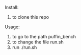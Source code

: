 Install:
1. to clone this repo

Usage:
1. to go to the path puffin_bench
2. to change the file run.sh
3. run ./run.sh
